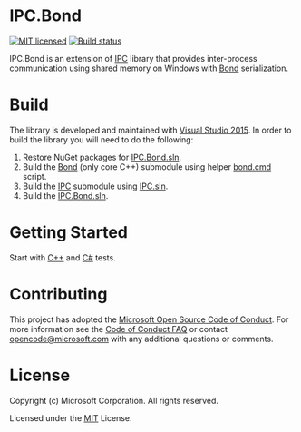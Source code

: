 # IPC.Bond

[![MIT licensed](https://img.shields.io/badge/license-MIT-blue.svg)](https://github.com/Microsoft/IPC/blob/master/LICENSE) [![Build status](https://ci.appveyor.com/api/projects/status/osyu679dga5vhx92/branch/master?svg=true)](https://ci.appveyor.com/project/ara-ayvazyan/ipc-bond/branch/master)

IPC.Bond is an extension of [IPC](https://github.com/Microsoft/IPC) library that provides inter-process communication using shared memory on Windows with [Bond](https://github.com/Microsoft/bond) serialization.<br/>

# Build

The library is developed and maintained with [Visual Studio 2015](https://msdn.microsoft.com/en-us/library/dd831853.aspx).
In order to build the library you will need to do the following:
  1. Restore NuGet packages for [IPC.Bond.sln](https://github.com/Microsoft/IPC.Bond/blob/master/IPC.Bond.sln).
  2. Build the [Bond](https://github.com/Microsoft/bond) (only core C++) submodule using helper [bond.cmd](https://github.com/Microsoft/IPC.Bond/blob/master/bond.cmd) script.
  3. Build the [IPC](https://github.com/Microsoft/IPC) submodule using [IPC.sln](https://github.com/Microsoft/IPC/blob/master/IPC.sln).
  4. Build the [IPC.Bond.sln](https://github.com/Microsoft/IPC.Bond/blob/master/IPC.Bond.sln).

# Getting Started

Start with [C++](https://github.com/Microsoft/IPC.Bond/blob/master/UnitTests/TransportTests.cpp) and [C#](https://github.com/Microsoft/IPC.Bond/blob/master/UnitTestsManaged/TransportTests.cs) tests.

# Contributing

This project has adopted the [Microsoft Open Source Code of Conduct](https://opensource.microsoft.com/codeofconduct/). For more information see the [Code of Conduct FAQ](https://opensource.microsoft.com/codeofconduct/faq/) or contact [opencode@microsoft.com](mailto:opencode@microsoft.com) with any additional questions or comments.

# License

Copyright (c) Microsoft Corporation. All rights reserved.

Licensed under the [MIT](https://github.com/Microsoft/IPC.Bond/blob/master/LICENSE) License.
